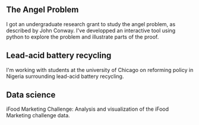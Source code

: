 ## The Angel Problem
I got an undergraduate research grant to study the angel problem, as described by John Conway. I've developped an interactive tool using python to explore the problem and illustrate parts of the proof.

## Lead-acid battery recycling
I'm working with students at the university of Chicago on reforming policy in Nigeria surrounding lead-acid battery recycling. 

## Data science
iFood Marketing Challenge: Analysis and visualization of the iFood Marketing challenge data.
